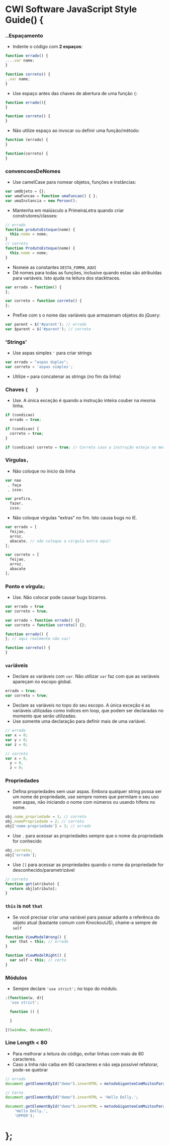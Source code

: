 
# CWI Software JavaScript Style Guide() {

### ..Espaçamento

* Indente o código com **2 espaços**:
```javascript
function errado() {
....var name;
}

function correto() {
..var name;
}
```
*  Use espaço antes das chaves de abertura de uma função `{`:
```javascript
function errado(){
}

function correto() {
}
```

* Não utilize espaço ao invocar ou definir uma função/método:
```javascript
function (errado) {
}

function(correto) {
}
```
### convencoesDeNomes

* Use camelCase para nomear objetos, funções e instâncias:
```javascript
var umObjeto = {};
var umaFuncao = function umaFuncao() { };
var umaInstancia = new Person();
```

* Mantenha em maiúsculo a PrimeiraLetra quando criar construtores/classes:
```javascript
// errado
function produtoEstoque(nome) {
  this.nome = nome;
}
// correto
function ProdutoEstoque(nome) {
  this.nome = nome;
}
```

*  Nomeie as constantes `DESTA_FORMA_AQUI`
*  Dê nomes para todas as funções, inclusive quando estas são atribuídas para variáveis. Isto ajuda na leitura dos stacktraces.
```javascript
var errado = function() {
};

var correto = function correto() {
};
```
* Prefixe com `$` o nome das variáveis que armazenam objetos do jQuery:
```javascript
var parent = $('#parent'); // errado
var $parent = $('#parent'); // correto
```

### 'Strings'

* Use aspas simples `'` para criar strings

```javascript
var errado = "aspas duplas";
var correto = 'aspas simples';
```

* Utilize `+` para concatenar as strings (no fim da linha)

### Chaves `{   }`

* Use. A única exceção é quando a instrução inteira couber na mesma linha.
```javascript
if (condicao)
  errado = true;

if (condicao) {
  correto = true;
}

if (condicao) correto = true; // Correto caso a instrução esteja na mesma linha!
```

### Vírgulas`,`

* Não coloque no ínicio da linha
```javascript
var nao
 , faça
 , isso;

var prefira,
  fazer,
  isso;
```
* Não coloque vírgulas "extras" no fim. Isto causa bugs no IE.
```javascript
var errado = [
  feijao,
  arroz,
  abacate, // não coloque a vírgula extra aqui!
];

var correto = [
  feijao,
  arroz,
  abacate
];
```

### Ponto e vírgula`;`

* Use. Não colocar pode causar bugs bizarros.
```javascript
var errado = true
var correto = true;

var errado = function errado() {}
var correto = function correto() {};

function errado() {
}; // aqui realmente não vai!

function correto() {
}
```

### `var`iáveis

* Declare as variáveis com `var`. Não utilizar `var` faz com que as variáveis apareçam no escopo global.
```javascript
errado = true;
var correto = true;
```
* Declare as variáveis no topo do seu escopo. A única exceção é as variáveis utilizadas como índices em loop, que podem ser declaradas no momento que serão utilizadas.
* Use somente uma declaração para definir mais de uma variável.
```javascript
// errado
var x = 0;
var y = 0;
var z = 0;

// correto
var x = 0,
  y = 0,
  z = 0;
```

### Propriedades

* Defina propriedades sem usar aspas. Embora qualquer string possa ser um nome de propriedade, use sempre nomes que permitam o seu uso sem aspas, não iniciando o nome com números ou usando hífens no nome.
```javascript
obj.nome_propriedade = 1; // correto
obj.nomePropriedade = 2; // correto
obj['nome-propriedade'] = 3; // errado
```
* Use `.` para acessar as propriedades sempre que o nome da propriedade for conhecido
```javascript
obj.correto;
obj['errado'];
```
* Use `[]` para acessar as propriedades quando o nome da propriedade for desconhecido/parametrizável
```javascript
// correto
function get(atributo) {
  return obj[atributo];
}
```

### `this` is not `that`

* Se você precisar criar uma variável para passar adiante a referênca do objeto atual (bastante comum com KnockoutJS), chame-a sempre de `self`
```javascript
function ViewModelWrong() {
  var that = this; // errado
}

function ViewModelRight() {
  var self = this; // certo
}
```

### Módulos

* Sempre declare ` 'use strict'; ` no topo do módulo.
```javascript
;(function(w, d){
  'use strict';

  function () {

  }

})(window, document);
```

### Line Length < 80

* Para melhorar a leitura do código, evitar linhas com mais de 80 caracteres.
* Caso a linha não caiba em 80 caracteres e não seja possível refatorar, pode-se quebrar

```javascript
// errado
document.getElementById("demo").innerHTML = metodoGiganteeComMuitosParametrosEmUmaLinhaComMaisDe80Caracteres('Hello Dolly.', 'UPPER');

// Certo
document.getElementById("demo").innerHTML = 'Hello Dolly.';

document.getElementById("demo").innerHTML = metodoGiganteeComMuitosParametros(
    'Hello Dolly.',
    'UPPER');
```

# };
